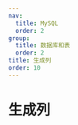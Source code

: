 ```yaml
---
nav:
  title: MySQL
  order: 2
group:
  title: 数据库和表
  order: 2
title: 生成列
order: 10
---
```


# 生成列
